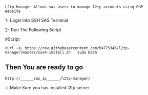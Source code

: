 `L2tp Manager Allows sas users to manage l2tp accounts using PHP Website`

1- Login Into SSH SAS Terminal

2- Run The Following Script

#Script
```
curl -sL https://raw.githubusercontent.com/h4775346/l2tp-manager/master/sas4-install.sh | sudo bash
```
## Then You are ready to go

```
http://______sas_ip______/l2tp-manager/
```

💥 Make Sure you has installed l2tp server

